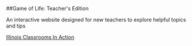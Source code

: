 ##Game of Life: Teacher's Edition

An interactive website designed for new teachers to explore helpful topics and tips

[Illinois Classrooms In Action](http://www.ilclassroomsinaction.org/)
